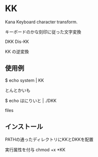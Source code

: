 # KK
Kana Keyboard character transform.

キーボードのかな刻印に従った文字変換


DKK Dis-KK

KK の逆変換

## 使用例
$ echo system | KK

とんとかいも

$ echo はにりいと | ./DKK

files


## インストール
PATHの通ったディレクトリにKKとDKKを配置

実行属性を付与
chmod +x *KK

